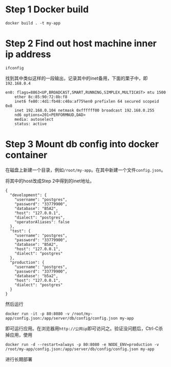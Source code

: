# Step 1 Docker build

```
docker build . -t my-app
```

# Step 2 Find out host machine inner ip address

```
ifconfig
```

找到其中类似这样的一段输出，记录其中的inet备用，下面的栗子中，即`192.168.0.4`

```
en0: flags=8863<UP,BROADCAST,SMART,RUNNING,SIMPLEX,MULTICAST> mtu 1500
	ether 8c:85:90:72:8b:f8
	inet6 fe80::4d1:fb48:c40a:af75%en0 prefixlen 64 secured scopeid 0x8
	inet 192.168.0.104 netmask 0xffffff00 broadcast 192.168.0.255
	nd6 options=201<PERFORMNUD,DAD>
	media: autoselect
	status: active
```

# Step 3 Mount db config into docker container

在磁盘上新建一个目录，例如`/root/my-app`。在其中新建一个文件`config.json`。

将其中的host改成Step 2中得到的inet地址。

```
{
  "development": {
    "username": "postgres",
    "password": "33779900",
    "database": "B5A2",
    "host": "127.0.0.1",
    "dialect": "postgres",
    "operatorAliases": false
  },
  "test": {
    "username": "postgres",
    "password": "33779900",
    "database": "B5A2",
    "host": "127.0.0.1",
    "dialect": "postgres"
  },
  "production": {
    "username": "postgres",
    "password": "33779900",
    "database": "b5a2",
    "host": "127.0.0.1",
    "dialect": "postgres"
  }
}
```

然后运行

```
docker run -it -p 80:8080 -v /root/my-app/config.json:/app/server/db/config/config.json my-app
```

即可运行应用。在浏览器用`http://公网ip`即可访问之。验证没问题后，Ctrl-C杀掉应用，使用

```
docker run -d --restart=always -p 80:8080 -e NODE_ENV=production -v /root/my-app/config.json:/app/server/db/config/config.json my-app
```

进行长期部署
